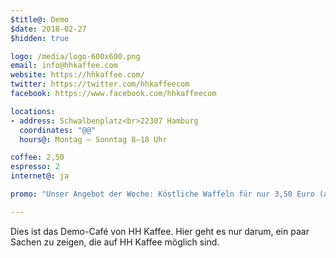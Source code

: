 ```yaml
---
$title@: Demo
$date: 2018-02-27
$hidden: true

logo: /media/logo-600x600.png
email: info@hhkaffee.com
website: https://hhkaffee.com/ 
twitter: https://twitter.com/hhkaffeecom
facebook: https://www.facebook.com/hhkaffeecom

locations:
- address: Schwalbenplatz<br>22307 Hamburg
  coordinates: "@@"
  hours@: Montag – Sonntag 8–18 Uhr

coffee: 2,50
espresso: 2
internet@: ja

promo: "Unser Angebot der Woche: Köstliche Waffeln für nur 3,50 Euro (anstatt 5,50)! [Zum Angebot.](https://example.com/)"

---
```

Dies ist das Demo-Café von HH Kaffee. Hier geht es nur darum, ein paar Sachen zu zeigen, die auf HH Kaffee möglich sind.
